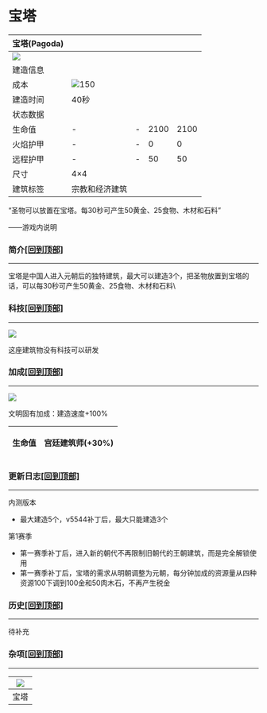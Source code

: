 # 宝塔

| 宝塔(Pagoda)                                                                                               |                                                                                                    |   |      |      |
| -------------------------------------------------------------------------------------------------------- | -------------------------------------------------------------------------------------------------- | - | ---- | ---- |
| ![](https://seicing-1257171891.cos.ap-nanjing.myqcloud.com/3fatcatpool/aoe4/tech/%E5%AE%9D%E5%A1%94.png) |                                                                                                    |   |      |      |
| 建造信息                                                                                                     |                                                                                                    |   |      |      |
| 成本                                                                                                       | ![](https://seicing-1257171891.cos.ap-nanjing.myqcloud.com/3fatcatpool/aoe4/tech/%E6%9C%A8.png)150 |   |      |      |
| 建造时间                                                                                                     | 40秒                                                                                                |   |      |      |
| 状态数据                                                                                                     |                                                                                                    |   |      |      |
| 生命值                                                                                                      | -                                                                                                  | - | 2100 | 2100 |
| 火焰护甲                                                                                                     | -                                                                                                  | - | 0    | 0    |
| 远程护甲                                                                                                     | -                                                                                                  | - | 50   | 50   |
| 尺寸                                                                                                       | 4×4                                                                                                |   |      |      |
| 建筑标签                                                                                                     | 宗教和经济建筑                                                                                            |   |      |      |

“圣物可以放置在宝塔。每30秒可产生50黄金、25食物、木材和石料”

——游戏内说明

### 简介[\[回到顶部\]](broken-reference) <a href="#jia" id="jia"></a>

***

宝塔是中国人进入元朝后的独特建筑，最大可以建造3个，把圣物放置到宝塔的话，可以每30秒可产生50黄金、25食物、木材和石料\


### 科技[\[回到顶部\]](broken-reference) <a href="#sp1" id="sp1"></a>

***

![](https://seicing-1257171891.cos.ap-nanjing.myqcloud.com/3fatcatpool/aoe4/civicon/chi.png)

这座建筑物没有科技可以研发

### 加成[\[回到顶部\]](broken-reference) <a href="#sp" id="sp"></a>

***

![](https://seicing-1257171891.cos.ap-nanjing.myqcloud.com/3fatcatpool/aoe4/civicon/chi.png)

文明固有加成：建造速度+100%

| 生命值 | <p><img src="https://seicing-1257171891.cos.ap-nanjing.myqcloud.com/3fatcatpool/aoe4/tech/%E5%AE%AB%E5%BB%B7%E5%BB%BA%E7%AD%91%E5%B8%88.png" alt="">宫廷建筑师(+30%)<br></p> |
| --- | ----------------------------------------------------------------------------------------------------------------------------------------------------------------------- |

### 更新日志[\[回到顶部\]](broken-reference) <a href="#change" id="change"></a>

***

内测版本

* 最大建造5个，v5544补丁后，最大只能建造3个

第1赛季

* 第一赛季补丁后，进入新的朝代不再限制旧朝代的王朝建筑，而是完全解锁使用
* 第一赛季补丁后，宝塔的需求从明朝调整为元朝，每分钟加成的资源量从四种资源100下调到100金和50肉木石，不再产生税金

### 历史[\[回到顶部\]](broken-reference) <a href="#relk" id="relk"></a>

***

待补充

### 杂项[\[回到顶部\]](broken-reference) <a href="#oth" id="oth"></a>

***

| [![](https://seicing-1257171891.cos.ap-nanjing.myqcloud.com/3fatcatpool/aoe2/Architecture/AOE4/chi/mini/%E5%AE%9D%E5%A1%94.jpg)](https://seicing-1257171891.cos.ap-nanjing.myqcloud.com/3fatcatpool/aoe2/Architecture/AOE4/chi/%E5%AE%9D%E5%A1%94.jpg) |
| ------------------------------------------------------------------------------------------------------------------------------------------------------------------------------------------------------------------------------------------------------ |
| 宝塔                                                                                                                                                                                                                                                     |
